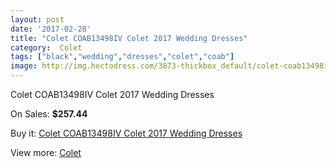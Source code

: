 ```yaml
---
layout: post
date: '2017-02-28'
title: "Colet COAB13498IV Colet 2017 Wedding Dresses"
category:  Colet
tags: ["black","wedding","dresses","colet","coab"]
image: http://img.hectodress.com/3873-thickbox_default/colet-coab13498iv-colet-2013-wedding-dresses.jpg
---
```

Colet COAB13498IV Colet 2017 Wedding Dresses

On Sales: **$257.44**
<a href="https://www.hectodress.com/-colet/2017-colet-coab13498iv-colet-2013-wedding-dresses.html"><amp-img layout="responsive" width="600" height="600" src="//img.hectodress.com/3873-thickbox_default/colet-coab13498iv-colet-2013-wedding-dresses.jpg" alt="Colet COAB13498IV Colet 2017 Wedding Dresses 0" /></a>

Buy it: [Colet COAB13498IV Colet 2017 Wedding Dresses](https://www.hectodress.com/-colet/2017-colet-coab13498iv-colet-2013-wedding-dresses.html "Colet COAB13498IV Colet 2017 Wedding Dresses")

View more: [ Colet](https://www.hectodress.com/34--colet " Colet")